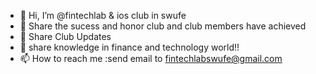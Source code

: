 - 👋 Hi, I’m @fintechlab & ios club in swufe
- 👀 Share the sucess and honor club and club members have achieved  
- 🌱 Share Club Updates
- 💞️ share knowledge in finance and technology world!!
- 📫 How to reach me :send email to fintechlabswufe@gmail.com



